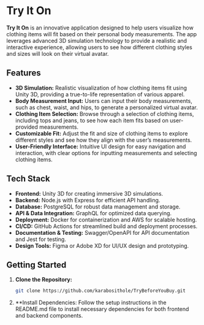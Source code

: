 # Try It On

**Try It On** is an innovative application designed to help users visualize how clothing items will fit based on their personal body measurements. The app leverages advanced 3D simulation technology to provide a realistic and interactive experience, allowing users to see how different clothing styles and sizes will look on their virtual avatar.

## Features
- **3D Simulation:** Realistic visualization of how clothing items fit using Unity 3D, providing a true-to-life representation of various apparel.
- **Body Measurement Input:** Users can input their body measurements, such as chest, waist, and hips, to generate a personalized virtual avatar.
- **Clothing Item Selection:** Browse through a selection of clothing items, including tops and jeans, to see how each item fits based on user-provided measurements.
- **Customizable Fit:** Adjust the fit and size of clothing items to explore different styles and see how they align with the user’s measurements.
- **User-Friendly Interface:** Intuitive UI design for easy navigation and interaction, with clear options for inputting measurements and selecting clothing items.

## Tech Stack
- **Frontend:** Unity 3D for creating immersive 3D simulations.
- **Backend:** Node.js with Express for efficient API handling.
- **Database:** PostgreSQL for robust data management and storage.
- **API & Data Integration:** GraphQL for optimized data querying.
- **Deployment:** Docker for containerization and AWS for scalable hosting.
- **CI/CD:** GitHub Actions for streamlined build and deployment processes.
- **Documentation & Testing:** Swagger/OpenAPI for API documentation and Jest for testing.
- **Design Tools:** Figma or Adobe XD for UI/UX design and prototyping.

## Getting Started
1. **Clone the Repository:**
   ```bash
   git clone https://github.com/karabosithole/TryBeforeYouBuy.git

2. **Install Dependencies: Follow the setup instructions in the README.md file to install necessary dependencies for both frontend and backend components.

